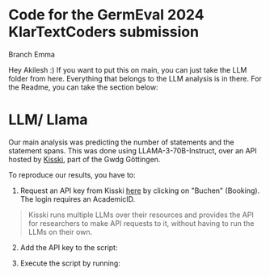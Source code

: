 # Code for the GermEval 2024 KlarTextCoders submission 

Branch Emma

Hey Akilesh :)
If you want to put this on main, you can just take the LLM folder from here. Everything that belongs to 
the LLM analysis is in there. For the Readme, you can take the section below: 

# LLM/ Llama 
Our main analysis was predicting the number of statements and the statement spans. This was done using LLAMA-3-70B-Instruct, over an API hosted by  [Kisski](https://kisski.gwdg.de/), part of the Gwdg Göttingen. 

To reproduce our results, you have to:

 1. Request an API key from Kisski [here](https://kisski.gwdg.de/leistungen/2-02-llm-service/) by clicking on "Buchen" (Booking). The login requires an AcademicID. 
> Kisski runs multiple LLMs over their resources and provides the API for researchers to make API requests to it, without having to run the LLMs on their own.

2. Add the API key to the script:

3. Execute the script by running: 


